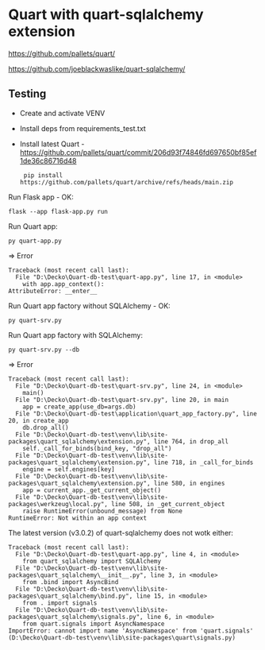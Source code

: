 # Quart with quart-sqlalchemy extension

https://github.com/pallets/quart/

https://github.com/joeblackwaslike/quart-sqlalchemy/

## Testing

- Create and activate VENV
- Install deps from requirements_test.txt
- Install latest Quart - https://github.com/pallets/quart/commit/206d93f74846fd697650bf85ef1de36c86716d48

       pip install https://github.com/pallets/quart/archive/refs/heads/main.zip

Run Flask app - OK:

    flask --app flask-app.py run

Run Quart app:

    py quart-app.py

=> Error

```
Traceback (most recent call last):
  File "D:\Decko\Quart-db-test\quart-app.py", line 17, in <module>
    with app.app_context():
AttributeError: __enter__
```

Run Quart app factory without SQLAlchemy - OK:

    py quart-srv.py

Run Quart app factory with SQLAlchemy:

    py quart-srv.py --db

=> Error

```
Traceback (most recent call last):
  File "D:\Decko\Quart-db-test\quart-srv.py", line 24, in <module>
    main()
  File "D:\Decko\Quart-db-test\quart-srv.py", line 20, in main
    app = create_app(use_db=args.db)
  File "D:\Decko\Quart-db-test\application\quart_app_factory.py", line 20, in create_app
    db.drop_all()
  File "D:\Decko\Quart-db-test\venv\lib\site-packages\quart_sqlalchemy\extension.py", line 764, in drop_all
    self._call_for_binds(bind_key, "drop_all")
  File "D:\Decko\Quart-db-test\venv\lib\site-packages\quart_sqlalchemy\extension.py", line 718, in _call_for_binds
    engine = self.engines[key]
  File "D:\Decko\Quart-db-test\venv\lib\site-packages\quart_sqlalchemy\extension.py", line 580, in engines
    app = current_app._get_current_object()
  File "D:\Decko\Quart-db-test\venv\lib\site-packages\werkzeug\local.py", line 508, in _get_current_object
    raise RuntimeError(unbound_message) from None
RuntimeError: Not within an app context
```

The latest version (v3.0.2) of quart-sqlalchemy does not wotk either:

```
Traceback (most recent call last):
  File "D:\Decko\Quart-db-test\quart-app.py", line 4, in <module>
    from quart_sqlalchemy import SQLAlchemy
  File "D:\Decko\Quart-db-test\venv\lib\site-packages\quart_sqlalchemy\__init__.py", line 3, in <module>
    from .bind import AsyncBind
  File "D:\Decko\Quart-db-test\venv\lib\site-packages\quart_sqlalchemy\bind.py", line 15, in <module>
    from . import signals
  File "D:\Decko\Quart-db-test\venv\lib\site-packages\quart_sqlalchemy\signals.py", line 6, in <module>
    from quart.signals import AsyncNamespace
ImportError: cannot import name 'AsyncNamespace' from 'quart.signals' (D:\Decko\Quart-db-test\venv\lib\site-packages\quart\signals.py)
```

